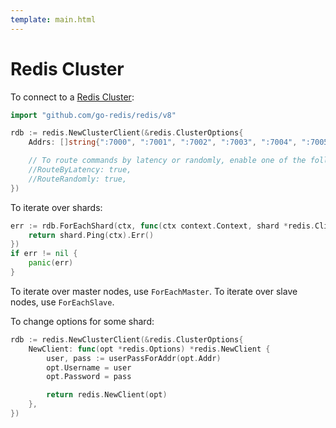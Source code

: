 ```yaml
---
template: main.html
---
```


# Redis Cluster

To connect to a [Redis Cluster](https://redis.io/topics/cluster-tutorial):

```go
import "github.com/go-redis/redis/v8"

rdb := redis.NewClusterClient(&redis.ClusterOptions{
    Addrs: []string{":7000", ":7001", ":7002", ":7003", ":7004", ":7005"},

    // To route commands by latency or randomly, enable one of the following.
    //RouteByLatency: true,
    //RouteRandomly: true,
})
```

To iterate over shards:

```go
err := rdb.ForEachShard(ctx, func(ctx context.Context, shard *redis.Client) error {
    return shard.Ping(ctx).Err()
})
if err != nil {
    panic(err)
}
```

To iterate over master nodes, use `ForEachMaster`. To iterate over slave nodes, use `ForEachSlave`.

To change options for some shard:

```go
rdb := redis.NewClusterClient(&redis.ClusterOptions{
    NewClient: func(opt *redis.Options) *redis.NewClient {
        user, pass := userPassForAddr(opt.Addr)
        opt.Username = user
        opt.Password = pass

        return redis.NewClient(opt)
    },
})
```

